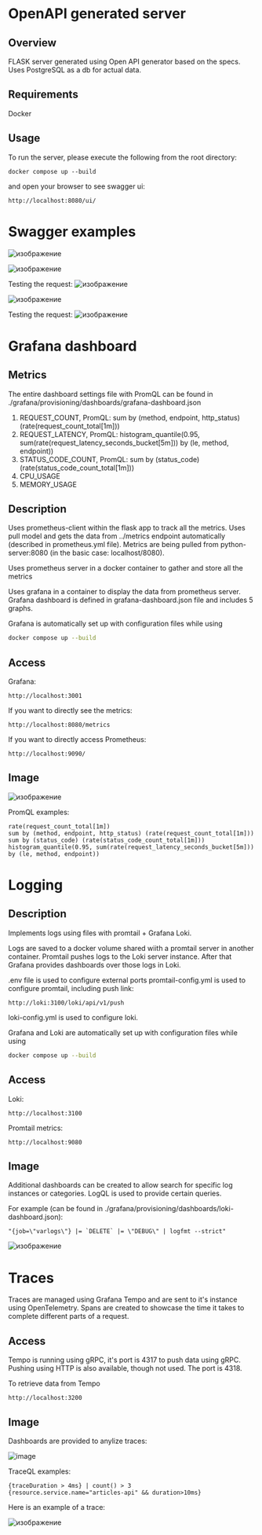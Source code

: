 # OpenAPI generated server

## Overview
FLASK server generated using Open API generator based on the specs. Uses PostgreSQL as a db for actual data.

## Requirements
Docker

## Usage
To run the server, please execute the following from the root directory:

```
docker compose up --build
```

and open your browser to see swagger ui:

```
http://localhost:8080/ui/
```

# Swagger examples

![изображение](https://github.com/user-attachments/assets/5d5466e4-816b-47d0-8ab9-68b1fee8b9e6)

![изображение](https://github.com/user-attachments/assets/12240a6c-5bd3-436f-8e71-0b5bd4e21bc3)

Testing the request:
![изображение](https://github.com/user-attachments/assets/3933f54f-3a20-443e-a744-809bffec469a)

![изображение](https://github.com/user-attachments/assets/971d8989-42d1-4a4c-9110-e89a7ffe6fd0)

Testing the request:
![изображение](https://github.com/user-attachments/assets/64fce825-e2db-4511-a5fe-1e132abd9a3b)

# Grafana dashboard

## Metrics
The entire dashboard settings file with PromQL can be found in ./grafana/provisioning/dashboards/grafana-dashboard.json

1. REQUEST_COUNT, PromQL: sum by (method, endpoint, http_status) (rate(request_count_total[1m]))
2. REQUEST_LATENCY, PromQL: histogram_quantile(0.95, sum(rate(request_latency_seconds_bucket[5m])) by (le, method, endpoint))
3. STATUS_CODE_COUNT, PromQL: sum by (status_code) (rate(status_code_count_total[1m]))
4. CPU_USAGE
5. MEMORY_USAGE

## Description

Uses prometheus-client within the flask app to track all the metrics.
Uses pull model and gets the data from ../metrics endpoint automatically (described in prometheus.yml file). Metrics are being pulled from python-server:8080 (in the basic case: localhost/8080).

Uses prometheus server in a docker container to gather and store all the
metrics

Uses grafana in a container to display the data from prometheus server.
Grafana dashboard is defined in grafana-dashboard.json file and includes
5 graphs.

Grafana is automatically set up with configuration files while using

```sh
docker compose up --build
```
## Access

Grafana:

```
http://localhost:3001
```

If you want to directly see the metrics:
```
http://localhost:8080/metrics
```

If you want to directly access Prometheus:
```
http://localhost:9090/
```

## Image

![изображение](https://github.com/user-attachments/assets/0be58030-b8f9-4277-8d41-e02b1310775e)

PromQL examples:
```PromQL
rate(request_count_total[1m])
sum by (method, endpoint, http_status) (rate(request_count_total[1m]))
sum by (status_code) (rate(status_code_count_total[1m]))
histogram_quantile(0.95, sum(rate(request_latency_seconds_bucket[5m])) by (le, method, endpoint))
```

# Logging

## Description

Implements logs using files with promtail + Grafana Loki.

Logs are saved to a docker volume shared wiith a promtail server in
another container. Promtail pushes logs to the Loki server instance.
After that Grafana provides dashboards over those logs in Loki.

.env file is used to configure external ports
promtail-config.yml is used to configure promtail, including push link:
```
http://loki:3100/loki/api/v1/push 
```
loki-config.yml is used to configure loki.

Grafana and Loki are automatically set up with configuration files while using

```sh
docker compose up --build
```

## Access

Loki:

```
http://localhost:3100
```

Promtail metrics:
```
http://localhost:9080
```

## Image

Additional dashboards can be created to allow search for specific log instances or categories.
LogQL is used to provide certain queries. 

For example (can be found in ./grafana/provisioning/dashboards/loki-dashboard.json):
```LogQL
"{job=\"varlogs\"} |= `DELETE` |= \"DEBUG\" | logfmt --strict"
```

![изображение](https://github.com/user-attachments/assets/e6837d8b-2260-4f9b-b52e-ff5f779857b5)

# Traces

Traces are managed using Grafana Tempo and are sent to it's instance using OpenTelemetry. Spans are created to showcase the time it takes to complete different parts of a request.

## Access

Tempo is running using gRPC, it's port is 4317 to push data using gRPC. Pushing using HTTP is also available, though not used. The port is 4318.

To retrieve data from Tempo
```
http://localhost:3200
```

## Image

Dashboards are provided to anylize traces:

![image](https://github.com/user-attachments/assets/57d99cba-2f5b-40ef-8833-1ab898a6847a)

TraceQL examples:
```TraceQL
{traceDuration > 4ms} | count() > 3
{resource.service.name="articles-api" && duration>10ms}
```

Here is an example of a trace:

![изображение](https://github.com/user-attachments/assets/c6fa26ec-02cd-4134-878f-f4430117c537)



